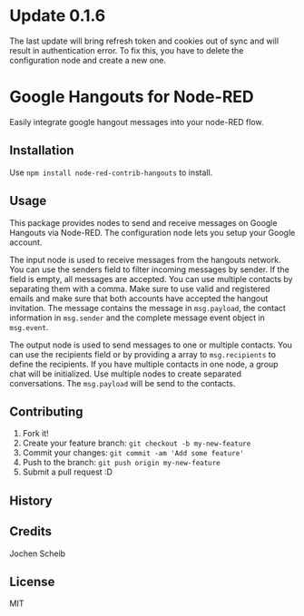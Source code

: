 # Update 0.1.6
The last update will bring refresh token and cookies out of sync and will result in authentication error. To fix this, you have to delete the configuration node and create a new one.

# Google Hangouts for Node-RED
Easily integrate google hangout messages into your node-RED flow.

## Installation
Use `npm install node-red-contrib-hangouts` to install.

## Usage
This package provides nodes to send and receive messages on Google Hangouts via Node-RED. The configuration node lets you setup your Google account.

The input node is used to receive messages from the hangouts network. You can use the senders field to filter incoming messages by sender. If the field is empty, all messages are accepted. You can use multiple contacts by separating them with a comma. Make sure to use valid and registered emails and make sure that both accounts have accepted the hangout invitation. The message contains the message in `msg.payload`, the contact information in `msg.sender` and the complete message event object in `msg.event`.

The output node is used to send messages to one or multiple contacts. You can use the recipients field or by providing a array to `msg.recipients` to define the recipients. If you have multiple contacts in one node, a group chat will be initialized. Use multiple nodes to create separated conversations. The `msg.payload` will be send to the contacts.

## Contributing
1. Fork it!
2. Create your feature branch: `git checkout -b my-new-feature`
3. Commit your changes: `git commit -am 'Add some feature'`
4. Push to the branch: `git push origin my-new-feature`
5. Submit a pull request :D

## History

## Credits
Jochen Scheib

## License
MIT

